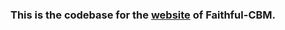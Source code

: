 ### This is the codebase for the [website](https://henryxii.github.io/Faithful-CBM-website/) of Faithful-CBM.
